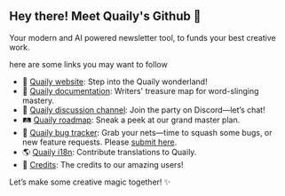 ## Hey there! Meet Quaily's Github 👋

Your modern and AI powered newsletter tool, to funds your best creative work.

here are some links you may want to follow

- 🧙 [Quaily website](https://quaily.com "Quaily Website"): Step into the Quaily wonderland!
- 📑 [Quaily documentation](https://docs.quaily.com): Writers' treasure map for word-slinging mastery.
- 💬 [Quaily discussion channel](https://discord.gg/VRP27AhMKm): Join the party on Discord—let’s chat!
- 🛤️ [Quaily roadmap](https://github.com/quailyquaily/roadmap): Sneak a peek at our grand master plan.
- 🐞 [Quaily bug tracker](https://github.com/orgs/quailyquaily/projects/2): Grab your nets—time to squash some bugs, or new feature requests. Please [submit here](https://github.com/quailyquaily/roadmap/issues).
- 🌎 [Quaily i18n](https://github.com/quailyquaily/quaily-i18n): Contribute translations to Quaily.
- 🙏 [Credits](https://github.com/quailyquaily/roadmap/blob/main/CREDITS.md): The credits to our amazing users!

Let’s make some creative magic together! ✨
